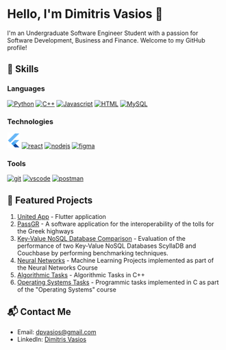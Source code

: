 # Hello, I'm Dimitris Vasios 👋

I'm an Undergraduate Software Engineer Student with a passion for Software Development, Business and Finance. Welcome to my GitHub profile!

## 🔧 Skills

### Languages
<a href="https://www.python.org/" target="_blank" rel="noreferrer"><img src="https://raw.githubusercontent.com/abrahamcalf/programming-languages-logos/e1be48ad2dffe3e6e0e24fdefa9e740167fb2315/src/python/python.svg" height="36" alt="Python" /></a>
<a href="https://cplusplus.com/" target="_blank" rel="noreferrer"><img src="https://raw.githubusercontent.com/abrahamcalf/programming-languages-logos/e1be48ad2dffe3e6e0e24fdefa9e740167fb2315/src/cpp/cpp.svg"  height="36" alt="C++" /></a>
<a href="https://www.javascript.come" target="_blank" rel="noreferrer"><img src="https://raw.githubusercontent.com/abrahamcalf/programming-languages-logos/e1be48ad2dffe3e6e0e24fdefa9e740167fb2315/src/javascript/javascript.svg" height="36" alt="Javascript" /></a>
<a href="https://html.com/" target="_blank" rel="noreferrer"><img src="https://raw.githubusercontent.com/abrahamcalf/programming-languages-logos/e1be48ad2dffe3e6e0e24fdefa9e740167fb2315/src/html/html.svg" height="36" alt="HTML" /></a>
<a href="https://www.mysql.com/" target="_blank" rel="noreferrer"><img src="https://raw.githubusercontent.com/danielcranney/readme-generator/main/public/icons/skills/mysql-colored.svg" width="36" height="36" alt="MySQL" /></a>

### Technologies

<a href="https://flutter.dev/" target="_blank" rel="noreferrer"><img src="https://raw.githubusercontent.com/dnfield/flutter_svg/7d374d7107561cbd906d7c0ca26fef02cc01e7c8/example/assets/flutter_logo.svg?sanitize=true" height="36" alt="flutter" /></a>
<a href="https://react.dev/" target="_blank" rel="noreferrer"><img src="https://upload.wikimedia.org/wikipedia/commons/thumb/a/a7/React-icon.svg/512px-React-icon.svg.png?20220125121207" height="36" alt="react" /></a>
<a href="https://nodejs.org/en" target="_blank" rel="noreferrer"><img src="https://upload.wikimedia.org/wikipedia/commons/thumb/d/d9/Node.js_logo.svg/590px-Node.js_logo.svg.png?20170401104355" height="36" alt="nodejs" /></a>
<a href="https://www.figma.com/" target="_blank" rel="noreferrer"><img src="https://upload.wikimedia.org/wikipedia/commons/thumb/3/33/Figma-logo.svg/400px-Figma-logo.svg.png?20190122211436" height="36" alt="figma" /></a>

### Tools
<a href="https://git-scm.com/" target="_blank" rel="noreferrer"><img src="https://upload.wikimedia.org/wikipedia/commons/thumb/3/3f/Git_icon.svg/97px-Git_icon.svg.png?20220905010122" height="36" alt="git" /></a>
<a href="https://code.visualstudio.com/" target="_blank" rel="noreferrer"><img src="https://upload.wikimedia.org/wikipedia/commons/thumb/9/9a/Visual_Studio_Code_1.35_icon.svg/512px-Visual_Studio_Code_1.35_icon.svg.png?20210804221519" height="36" alt="vscode" /></a>
<a href="https://www.postman/" target="_blank" rel="noreferrer"><img src="https://www.svgrepo.com/show/354202/postman-icon.svg" height="36" alt="postman" /></a>

## 🚀 Featured Projects

1. [United App](https://github.com/DVasios/United-App) - Flutter application
2. [PassGR](https://github.com/DVasios/PassGR) - A software application for the interoperability of the tolls for the Greek highways 
3. [Key-Value NoSQL Database Comparison](https://github.com/DVasios/NoSQL_Database_Comparison) - Evaluation of the performance of two Key-Value NoSQL Databases ScyllaDB and Couchbase by performing benchmarking techniques.
4. [Neural Networks](https://github.com/DVasios/Neural-Networks) - Machine Learning Projects implemented as part of the Neural Networks Course
5. [Algorithmic Tasks](https://github.com/DVasios/Algorithmic-Tasks) - Algorithmic Tasks in C++
6. [Operating Systems Tasks](https://github.com/DVasios/Operating-Systems-Tasks) - Programmic tasks implemented in C as part of the "Operating Systems" course

## 📬 Contact Me

- Email: dpvasios@gmail.com 
- LinkedIn: [Dimitris Vasios](https://www.linkedin.com/in/dimitris-vasios/)
